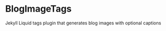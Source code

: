 BlogImageTags
=============

Jekyll Liquid tags plugin that generates blog images with optional captions
